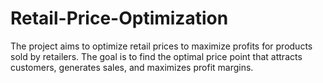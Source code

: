 # Retail-Price-Optimization
The project aims to optimize retail prices to maximize profits for products sold by retailers. The goal is to find the optimal price point that attracts customers, generates sales, and maximizes profit margins.
